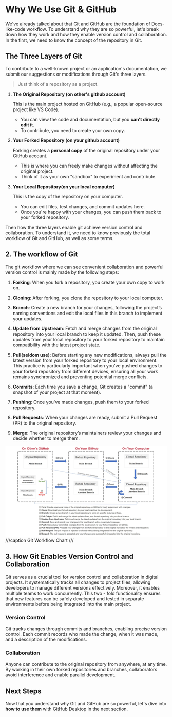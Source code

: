 # Why We Use Git & GitHub

We've already talked about that Git and GitHub are the foundation of Docs-like-code workflow. To understand why they are so powerful, let's break down how they work and how they enable version control and collaboration. In the first, we need to know the concept of the repository in Git.

## The Three Layers of Git

To contribute to a well-known project or an application's documentation, we submit our suggestions or modifications through Git's three layers.

> Just think of a repository as a project.

1. **The Original Repository (on other's github account)**

    This is the main project hosted on GitHub (e.g., a popular open-source project like VS Code).

    - You can view the code and documentation, but you **can't directly edit it**.
    - To contribute, you need to create your own copy.

2. **Your Forked Repository (on your github account)**

    Forking creates a **personal copy** of the original repository under your GitHub account.

    - This is where you can freely make changes without affecting the original project.
    - Think of it as your own "sandbox" to experiment and contribute.

3. **Your Local Repository(on your local computer)**

    This is the copy of the repository on your computer.

    - You can edit files, test changes, and commit updates here.
    - Once you're happy with your changes, you can push them back to your forked repository.

Then how the three layers enable git achieve version control and collaboration. To understand it, we need to know previously the total workflow of Git and GitHub, as well as some terms.

## 2. The workflow of Git

The git workflow where we can see convenient collaboration and powerful version control is mainly made by the following steps:

1. **Forking**: When you fork a repository, you create your own copy to work on.

2. **Cloning**: After forking, you clone the repository to your local computer.

3. **Branch**: Create a new branch for your changes, following the project’s naming conventions and edit the local files in this branch to implement your updates.

4. **Update from Upstream**: Fetch and merge changes from the original repository into your local branch to keep it updated. Then, push these updates from your local repository to your forked repository to maintain compatibility with the latest project state.

5. **Pull(seldom use)**: Before starting any new modifications, always pull the latest version from your forked repository to your local environment. This practice is particularly important when you've pushed changes to your forked repository from different devices, ensuring all your work remains synchronized and preventing potential merge conflicts.

6. **Commits**: Each time you save a change, Git creates a "commit" (a snapshot of your project at that moment).

7. **Pushing**: Once you've made changes, push them to your forked repository.

8. **Pull Requests**: When your changes are ready, submit a Pull Request (PR) to the original repository.

9. **Merge**: The original repository’s maintainers review your changes and decide whether to merge them.

![git-workflow](../../assets/git-workflow.jpg)
///caption
Git Workflow Chart
///

## 3. How Git Enables Version Control and Collaboration

Git serves as a crucial tool for version control and collaboration in digital projects. It systematically tracks all changes to project files, allowing developers to manage different versions effectively. Moreover, it enables multiple teams to work concurrently. This two - fold functionality ensures that new features can be safely developed and tested in separate environments before being integrated into the main project.

### Version Control

Git tracks changes through commits and branches, enabling precise version control. Each commit records who made the change, when it was made, and a description of the modifications.

### Collaboration

Anyone can contribute to the original repository from anywhere, at any time. By working in their own forked repositories and branches, collaborators avoid interference and enable parallel development.

## Next Steps

Now that you understand why Git and GitHub are so powerful, let's dive into **how to use them** with GitHub Desktop in the next section.
